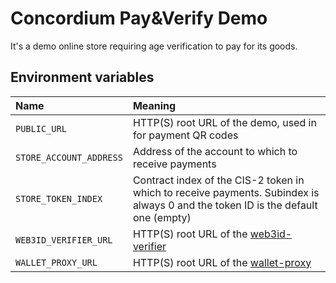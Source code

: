 # Concordium Pay&Verify Demo

It's a demo online store requiring age verification to pay for its goods.

## Environment variables

| Name                    | Meaning                                                                                                                          |                                                                          
|:------------------------|:---------------------------------------------------------------------------------------------------------------------------------|
| `PUBLIC_URL`            | HTTP(S) root URL of the demo, used in for payment QR codes                                                                       |
| `STORE_ACCOUNT_ADDRESS` | Address of the account to which to receive payments                                                                              |
| `STORE_TOKEN_INDEX`     | Contract index of the CIS-2 token in which to receive payments. Subindex is always 0 and the token ID is the default one (empty) |
| `WEB3ID_VERIFIER_URL`   | HTTP(S) root URL of the [web3id-verifier](https://github.com/Concordium/concordium-web3id/tree/main/services/web3id-verifier)    |
| `WALLET_PROXY_URL`      | HTTP(S) root URL of the [wallet-proxy](https://github.com/Concordium/concordium-wallet-proxy)                                    |
